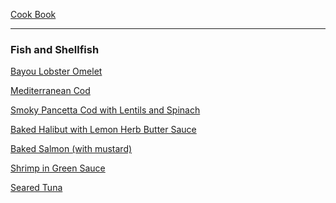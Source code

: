 [Cook Book](https://github.com/vmsmith/CookBook/blob/master/README.md)

-----  

### Fish and Shellfish    

[Bayou Lobster Omelet]()  

[Mediterranean Cod](https://github.com/vmsmith/CookBook/blob/master/fish_cod_mediterranean.md)

[Smoky Pancetta Cod with Lentils and Spinach](https://github.com/vmsmith/CookBook/blob/master/fish_cod_smoky-pancetta.md)  

[Baked Halibut with Lemon Herb Butter Sauce](https://github.com/vmsmith/CookBook/blob/master/fish_halibut_baked.md)

[Baked Salmon (with mustard)](https://github.com/vmsmith/CookBook/blob/master/fish_salmon_baked.md)  

[Shrimp in Green Sauce]()  

[Seared Tuna](https://github.com/vmsmith/CookBook/blob/master/fish_tuna_seared.md)  
